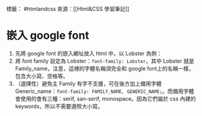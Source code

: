 標籤： #htmlandcss 
來源：[[Html&CSS 學習筆記]]

# 嵌入 google font
1. 先將 google font 的嵌入網址放入 html 中，以 Lobster 為例：<link href="https://fonts.googleapis.com/css?family=Lobster" rel="stylesheet" type="text/css">
2. 將 font family 設定為 Lobster：`font-family: Lobster`，其中 Lobster 就是 Family_name，注意，這裡的字體名稱須完全和 google font上的名稱一樣，包含大小寫、空格等。
3. （選擇性）避免主 Family 有字不支援，可在後方加上備用字體 Generic_name：`font-family: FAMILY_NAME, GENERIC_NAME;`。而備用字體會使用的會有三種：serif, san-serif, monospace。因為它們屬於 css 內建的 keywords，所以不需要遵照大小寫。
